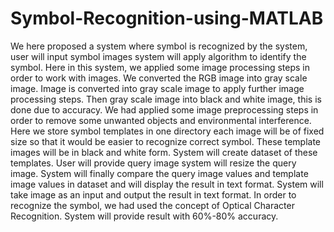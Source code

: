# Symbol-Recognition-using-MATLAB
We here proposed a system where symbol is recognized by the system, user will input symbol images system will apply algorithm to identify the symbol. Here in this system, we applied some image processing steps in order to work with images. We converted the RGB image into gray scale image. Image is converted into gray scale image to apply further image processing steps. Then gray scale image into black and white image, this is done due to accuracy. We had applied some image preprocessing steps in order to remove some unwanted objects and environmental interference. Here we store symbol templates in one directory each image will be of fixed size so that it would be easier to recognize correct symbol. These template images will be in black and white form. System will create dataset of these templates. User will provide query image system will resize the query image. System will finally compare the query image values and template image values in dataset and will display the result in text format. System will take image as an input and output the result in text format. In order to recognize the symbol, we had used the concept of Optical Character Recognition. System will provide result with 60%-80% accuracy.
